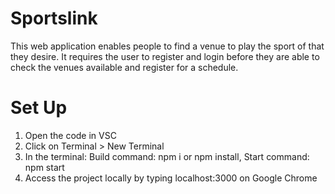 # Sportslink

This web application enables people to find a venue to play the sport of that they desire. It requires the user to register and login before they are able to check the venues available and register for a schedule.

# Set Up
1. Open the code in VSC
2. Click on Terminal > New Terminal
3. In the terminal:
    Build command: npm i or npm install,
    Start command: npm start
4. Access the project locally by typing localhost:3000 on Google Chrome
